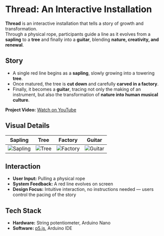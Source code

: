 # Thread: An Interactive Installation

**Thread** is an interactive installation that tells a story of growth and transformation.  
Through a physical rope, participants guide a line as it evolves from a **sapling** to a **tree** and finally into a **guitar**, blending **nature, creativity, and renewal**.



## Story

- A single red line begins as a **sapling**, slowly growing into a towering **tree**.  
- Once matured, the tree is **cut down** and carefully **carved in a factory**.  
- Finally, it becomes a **guitar**, tracing not only the making of an instrument, but also the transformation of **nature into human musical culture**.

**Project Video:** [Watch on YouTube](https://youtu.be/XzeWMsJH0lg)



## Visual Details

| Sapling | Tree | Factory | Guitar |
|---------|------|---------|--------|
| ![Sapling](assets/sapling.png) | ![Tree](assets/tree.png) | ![Factory](assets/factory.png) | ![Guitar](assets/guitar.png) |



## Interaction

- **User Input:** Pulling a physical rope  
- **System Feedback:** A red line evolves on screen  
- **Design Focus:** Intuitive interaction, no instructions needed — users control the pacing of the story  



## Tech Stack

- **Hardware:** String potentiometer, Arduino Nano  
- **Software:** [p5.js](https://p5js.org/), Arduino IDE  



